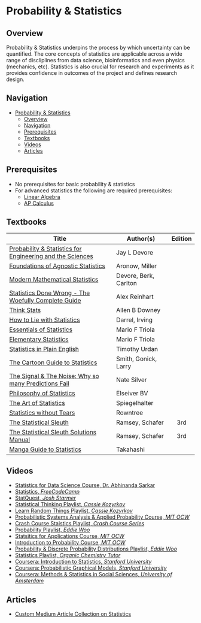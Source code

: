 # Probability & Statistics

## Overview

Probability & Statistics underpins the process by which uncertainty can be quantified. The core concepts of statistics are applicable across a wide range of discliplines from data science, bioinformatics and even physics (mechanics, etc). Statistics is also crucial for research and experiments as it provides confidence in outcomes of the project and defines research design. 

## Navigation

- [Probability & Statistics](#probability--statistics)
  - [Overview](#overview)
  - [Navigation](#navigation)
  - [Prerequisites](#prerequisites)
  - [Textbooks](#textbooks)
  - [Videos](#videos)
  - [Articles](#articles)

## Prerequisites

* No prerequisites for basic probability & statistics
* For advanced statistics the following are required prerequisites:
    * [Linear Algebra](https://www.khanacademy.org/math/linear-algebra)
    * [AP Calculus](https://www.khanacademy.org/math/calculus-1)

## Textbooks

| Title | Author(s) | Edition |
| -------------|-------------|:-----:|
| [Probability & Statistics for Engineering and the Sciences](https://drive.google.com/file/d/1VVmLCD8CdHvxUbEZ5HD47FjqZNiKF3Ea/view?usp=sharing) | Jay L Devore | |
| [Foundations of Agnostic Statistics](https://drive.google.com/file/d/1ANl-nAz0_dgKCJi7-BpPO7N16HvvjNr9/view?usp=sharing) | Aronow, Miller | |
| [Modern Mathematical Statistics](https://drive.google.com/file/d/1_2atxvDcoFs0lyd4zAVtIGsBESwqB5ay/view?usp=sharing) | Devore, Berk, Carlton | |
| [Statistics Done Wrong - The Woefully Complete Guide](https://drive.google.com/file/d/1amu8bfVon_En00Yxi3SPBWM4FEgAirZm/view?usp=sharing) | Alex Reinhart | |
| [Think Stats](https://drive.google.com/file/d/1Hu-ErgSU7gObge9fGI3zwLkT4u8nnhgC/view?usp=sharing) | Allen B Downey | |
| [How to Lie with Statistics](https://drive.google.com/file/d/176OXZ1YPQChoSJvYhS-rXh0fOAeSASUO/view?usp=sharing) | Darrel, Irving | |
| [Essentials of Statistics](https://drive.google.com/file/d/1-PnFIXF0F8Ri5vRw1HjHwf1fi0xHbFlH/view?usp=sharing) | Mario F Triola | |
| [Elementary Statistics](https://drive.google.com/file/d/1Um8nkVNKScpLFG-8ecCfS1I5PEv4k6ay/view?usp=sharing) | Mario F Triola | |
| [Statistics in Plain English](https://drive.google.com/file/d/1_zaVJB02nhWNaSaNtzqn47Fa_2AVJzdX/view?usp=sharing) | Timothy Urdan | |
| [The Cartoon Guide to Statistics](https://drive.google.com/file/d/1R-SsPmRautyBBhH5lqn6rUenoM7GfOEI/view?usp=sharing) | Smith, Gonick, Larry | |
| [The Signal & The Noise: Why so many Predictions Fail](https://drive.google.com/file/d/1W2E6C0FBlWcwnmSeTIX49Y_Wnt1vsFsr/view?usp=sharing) | Nate Silver | |
| [Philosophy of Statistics](https://drive.google.com/file/d/1SPMjVM1QpmXWCoA0gWDDhazEZF3muzMI/view?usp=sharing) | Elseiver BV | |
| [The Art of Statistics](https://drive.google.com/file/d/1BnFwJrdV7flN-vSBt_Gl0e4CHo8npG1C/view?usp=sharing) | Spiegelhalter | |
| [Statistics without Tears](https://drive.google.com/file/d/1YcKuFLL_ELC2zJDeghFNXsF3e6LQRZh1/view?usp=sharing) | Rowntree | |
| [The Statistical Sleuth](https://drive.google.com/file/d/1BVaIH2QMqNzYUZaQ8fL50-X0kK072yHQ/view?usp=sharing) | Ramsey, Schafer | 3rd |
| [The Statistical Sleuth Solutions Manual](https://drive.google.com/file/d/1SeHMXG9iYpRHRKKegkaa3bYdXSYV4i6z/view?usp=sharing) | Ramsey, Schafer | 3rd | 
| [Manga Guide to Statistics](https://drive.google.com/file/d/1OR6jOFDL4sEIS4mfQAe8qgj5Dc_BOoxm/view?usp=sharing) | Takahashi | |

## Videos

* [Statistics for Data Science Course, Dr. Abhinanda Sarkar](https://www.youtube.com/watch?v=Vfo5le26IhY)
* [Statistics, _FreeCodeCamp_](https://www.youtube.com/watch?v=xxpc-HPKN28)
* [StatQuest, _Josh Starmer_](https://www.youtube.com/user/joshstarmer/featured)
* [Statistical Thinking Playlist, _Cassie Kozyrkov_](https://www.youtube.com/watch?v=OJt-k9h9pmk&list=PLRKtJ4IpxJpBxX2S9wXJUhB1_ha3ADFpF)
* [Learn Random Things Playlist, _Cassie Kozyrkov_](https://www.youtube.com/watch?v=IxtlOMgJqyE&list=PLRKtJ4IpxJpDsOT_8YDREJrO8cQUtPUVg)
* [Probabilistic Systems Analysis & Applied Probability Course, _MIT OCW_](https://www.youtube.com/watch?v=j9WZyLZCBzs&list=PLUl4u3cNGP61MdtwGTqZA0MreSaDybji8)
* [Crash Course Staistics Playlist, _Crash Course Series_](https://www.youtube.com/watch?v=zouPoc49xbk&list=PLH2l6uzC4UEW3iJO4T0qUeUEp_X-f1U7S)
* [Probability Playlist, _Eddie Woo_](https://www.youtube.com/watch?v=1O2EBfQ-MgU&list=PLNRXb_M7FPFBBLnqbVUAmlRTtlYNyIYKc)
* [Statsitics for Applications Course, _MIT OCW_](https://www.youtube.com/watch?v=VPZD_aij8H0&list=PLUl4u3cNGP60uVBMaoNERc6knT_MgPKS0)
* [Introduction to Probability Course, _MIT OCW_](https://www.youtube.com/watch?v=1uW3qMFA9Ho&list=PLUl4u3cNGP60hI9ATjSFgLZpbNJ7myAg6)
* [Probability & Discrete Probability Distributions Playlist, _Eddie Woo_](https://www.youtube.com/watch?v=1fjMECHyGis&list=PL5KkMZvBpo5BFwSEeNMH5keKPZGNdP0EE)
* [Statistics Playlist, _Organic Chemistry Tutor_](https://www.youtube.com/watch?v=GUQJ7zMoSCM&list=PL0o_zxa4K1BVsziIRdfv4Hl4UIqDZhXWV)
* [Coursera: Introduction to Statistics, _Stanford University_](https://www.coursera.org/learn/stanford-statistics)
* [Coursera: Probabilistic Graphical Models, _Stanford University_](https://www.coursera.org/specializations/probabilistic-graphical-models)
* [Coursera: Methods & Statistics in Social Sciences, _University of Amsterdam_](https://www.coursera.org/specializations/social-science)

## Articles

* [Custom Medium Article Collection on Statistics](https://medium.com/@eash98/list/w203-398208fb7b38)
